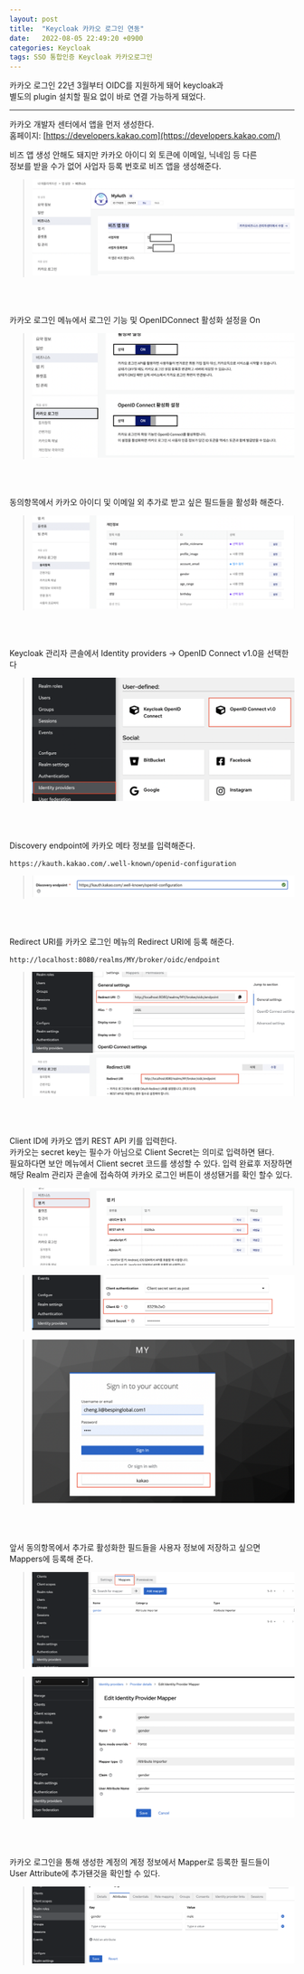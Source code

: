 ```yaml
---
layout: post
title:  "Keycloak 카카오 로그인 연동"
date:   2022-08-05 22:49:20 +0900
categories: Keycloak
tags: SSO 통합인증 Keycloak 카카오로그인
---
```


카카오 로그인 22년 3월부터 OIDC를 지원하게 돼어 keycloak과  
별도의 plugin 설치할 필요 없이 바로 연결 가능하게 돼었다. 

---
카카오 개발자 센터에서 앱을 먼저 생성한다.  
홈페이지: [https://developers.kakao.com](https://developers.kakao.com/)

비즈 앱 생성 안해도 돼지만 카카오 아이디 외  토큰에 이메일, 닉네임 등 다른  
정보를 받을 수가 없어 사업자 등록 번호로 비즈 앱을 생성해준다.  
> ![bizapp!](/assets/images/kakao//bizapp.png "bizapp")  
  
<br><br><br>카카오 로그인 메뉴에서  로그인 기능 및  OpenIDConnect 활성화 설정을 On  
> ![basic setting!](/assets/images/kakao//basic_settting.png "basic setting")  
  
<br><br><br>동의항목에서 카카오 아이디 및 이메일 외 추가로 받고 싶은 필드들을 활성화 해준다.  
> ![agree!](/assets/images/kakao//agree.png "agree")  

<br><br><br>Keycloak 관리자 콘솔에서 Identity providers -> OpenID Connect v1.0을 선택한다  
> ![chose keycloak menu!](/assets/images/kakao//keycloak_idp.png "chose keycloak menu")  


<br><br><br> Discovery endpoint에 카카오 메타 정보를 입력해준다.  

```
https://kauth.kakao.com/.well-known/openid-configuration
```
> ![insert meta!](/assets/images/kakao/insert_meta.png "insert meta")  


<br><br><br> Redirect URI를 카카오 로그인 메뉴의 Redirect URI에 등록 해준다.
```
http://localhost:8080/realms/MY/broker/oidc/endpoint
```
> ![keycloak_redirect_url!](/assets/images/kakao/keycloak_redirect_url.png )  
> ![kakao redirect_url!](/assets/images/kakao/kakao_redirecturi.png )  
  

<br><br><br> Client ID에  카카오 앱키 REST API 키를 입력한다.  
카카오는 secret key는 필수가 아님으로 Client Secret는 의미로 입력하면 됀다.  
필요하다면 보안 메뉴에서 Client secret 코드를 생성할 수 있다.
입력 완료후 저장하면 해당 Realm 관리자 콘솔에 접속하여 카카오 로그인 버튼이 생성됀거를 확인 할수 있다.  

> ![kakao app key!](/assets/images/kakao/kakao_app_key.png )  
  
> ![kakao redirect_url!](/assets/images/kakao/keycloak_client_id.png )  
  
> ![kakao redirect_url!](/assets/images/kakao/login_page.png )  
  

<br><br><br> 앞서 동의항목에서 추가로 활성화한 필드들을 사용자 정보에 저장하고  싶으면  
Mappers에 등록해 준다.  
> ![kakao redirect_url!](/assets/images/kakao/mappers.png )  

> ![kakao redirect_url!](/assets/images/kakao/mapper_detail.png )  
  

<br><br><br> 카카오 로그인을 통해 생성한 계정의 계정 정보에서 Mapper로 등록한 필드들이  
User Attribute에 추가됀것을 확인할 수 있다.  
  
> ![kakao redirect_url!](/assets/images/kakao/user_attribute.png )  




